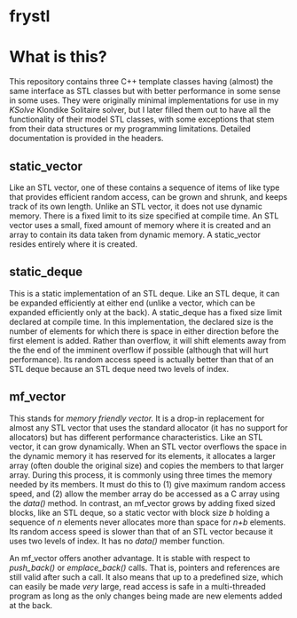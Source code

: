 # frystl
# What is this?
This repository contains three C++ template classes having (almost) the same interface as STL classes 
but with better performance in some sense in some uses. They were originally minimal implementations
for use in my *KSolve* Klondike Solitaire solver, but I later filled them out to have all the 
functionality of their model STL classes, with some exceptions that stem from their data structures 
or my programming limitations. Detailed documentation is provided in the headers.
## static_vector
Like an STL vector, one of these contains a sequence of items of like type that provides efficient
random access, can be grown and shrunk, and keeps track of its own length.  Unlike an STL vector,
it does not use dynamic memory.  There is a fixed limit to its size specified at compile time. 
An STL vector uses a small, fixed amount of memory where it is created and an array to contain its 
data taken from dynamic memory. A static_vector resides entirely where it is created.
## static_deque
This is a static implementation of an STL deque.  Like an STL deque, it can be expanded efficiently
at either end (unlike a vector, which can be expanded efficiently only at the back). A static_deque
has a fixed size limit declared at compile time.  In this implementation, the declared size is
the number of elements for which there is space in either direction before the first element is
added. Rather than overflow, it will shift elements away from the the end of the imminent overflow
if possible (although that will hurt performance). Its random access speed is actually better
than that of an STL deque because an STL deque need two levels of index.
## mf_vector
This stands for *memory friendly vector.* It is a drop-in replacement for almost any STL vector that
uses the standard allocator (it has no support for allocators) but has different performance characteristics.
Like an STL vector, it can grow dynamically. When an STL vector overflows the space in the dynamic
memory it has reserved for its elements, it allocates a larger array (often double the original size)
and copies the members to that larger array.  During this process, it is commonly using three times the memory
needed by its members.  It must do this to (1) give maximum random access speed, and (2) allow the member
array do be accessed as a C array using the *data()* method. In contrast, an mf_vector grows by adding
fixed sized blocks, like an STL deque, so a static vector with block size *b* holding a sequence of *n* 
elements never allocates more than space for *n+b* elements. Its random access speed is slower than
that of an STL vector because it uses two levels of index. It has no *data()* member function.

An mf_vector offers another advantage. It is stable with respect to *push_back()* or *emplace_back()* 
calls.  That is, pointers
and references are still valid after such a call. 
It also means that up to a predefined size, which can easily be made *very* large, read access 
is safe in a multi-threaded program as long as the only changes being made are new elements added
at the back.
